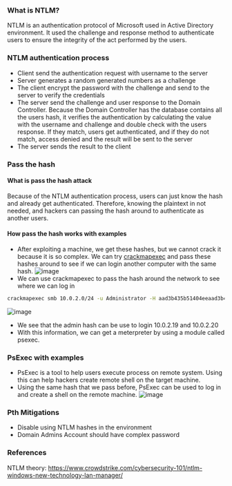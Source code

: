 ### What is NTLM?
NTLM is an authentication protocol of Microsoft used in Active Directory environment. It used the challenge and response method to authenticate users to ensure the integrity of the act performed by the users.

### NTLM authentication process
- Client send the authentication request with username to the server 
- Server generates a random generated numbers as a challenge
- The client encrypt the password with the challenge and send to the server to verify the credentials
- The server send the challenge and user response to the Domain Controller. Because the Domain Controller has the database contains all the users hash, it verifies the authentication by calculating the value with the username and challenge and double check with the users response. If they match, users get authenticated, and if they do not match, access denied and the result will be sent to the server
- The server sends the result to the client


### Pass the hash
#### What is pass the hash attack
Because of the NTLM authentication process, users can just know the hash and already get authenticated. Therefore, knowing the plaintext in not needed, and hackers can passing the hash around to authenticate as another users.

#### How pass the hash works with examples
-	After exploiting a machine, we get these hashes, but we cannot crack it because it is so complex. We can try [crackmapexec](https://github.com/Porchetta-Industries/CrackMapExec) and pass these hashes around to see if we can login another computer with the same hash.
![image](https://user-images.githubusercontent.com/112114250/202681025-bb8e8fed-acae-466a-b32e-fc1a487c20f4.png)
- We can use crackmapexec to pass the hash around the network to see where we can log in
```bash
crackmapexec smb 10.0.2.0/24 -u Administrator -H aad3b435b51404eeaad3b435b51404ee:e45a314c664d40a227f9540121d1a29d
```
![image](https://user-images.githubusercontent.com/112114250/202681298-7a82b0fe-1927-4c37-bd8c-744e3f7158e7.png)
-	We see that the admin hash can be use to login 10.0.2.19 and 10.0.2.20 
- With this information, we can get a meterpreter by using a module called psexec.

### PsExec with examples
-	PsExec is a tool to help users execute process on remote system. Using this can help hackers create remote shell on the target machine.
-	Using the same hash that we pass before, PsExec can be used to log in and create a shell on the remote machine.
![image](https://user-images.githubusercontent.com/112114250/202682339-ab8d2e8f-6be4-4671-8089-fd23ebe9a3af.png)

### Pth Mitigations
- Disable using NTLM hashes in the environment
- Domain Admins Account should have complex password

### References
NTLM theory: https://www.crowdstrike.com/cybersecurity-101/ntlm-windows-new-technology-lan-manager/
